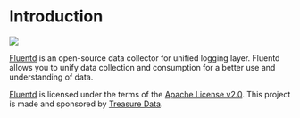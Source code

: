 # Introduction

![](.gitbook/assets/images/logo_documentation_1.0.png)

[Fluentd](https://www.fluentd.org/) is an open-source data collector for unified
logging layer. Fluentd allows you to unify data collection and consumption for a
better use and understanding of data.

[Fluentd](https://www.fluentd.org/) is licensed under the terms of the
[Apache License v2.0](http://www.apache.org/licenses/LICENSE-2.0). This project
is made and sponsored by [Treasure Data](https://www.treasuredata.com).
